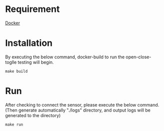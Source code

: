# Requirement
[Docker](https://docs.docker.com/get-docker/)

# Installation
By executing the below command, docker-build to run the open-close-toglle testing will begin.
```
make build
```

# Run
After checking to connect the sensor, please execute the below command.
(Then generate automatically "./logs" directory, and output logs will be generated to the directory)
```
make run
```